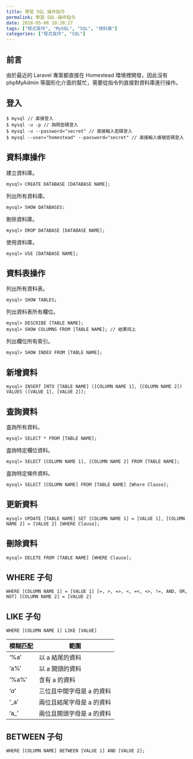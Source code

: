 ```yaml
---
title: 學習 SQL 操作指令
permalink: 學習-SQL-操作指令
date: 2018-05-08 10:20:27
tags: ["程式寫作", "MySQL", "SQL", "資料庫"]
categories: ["程式寫作", "SQL"]
---
```


## 前言
由於最近的 Laravel 專案都直接在 Homestead 環境裡開發，因此沒有 phpMyAdmin 等圖形化介面的幫忙，需要從指令列直接對資料庫進行操作。

## 登入
```
$ mysql // 直接登入
$ mysql -u -p // 詢問密碼登入
$ mysql -u --password="secret" // 直接輸入密碼登入
$ mysql --user="homestead" --password="secret" // 直接輸入帳號密碼登入
```

## 資料庫操作
建立資料庫。
```
mysql> CREATE DATABASE [DATABASE NAME];
```
列出所有資料庫。
```
mysql> SHOW DATABASES:
```
刪除資料庫。
```
mysql> DROP DATABASE [DATABASE NAME];
```
使用資料庫。
```
mysql> USE [DATABASE NAME];
```

## 資料表操作
列出所有資料表。
```
mysql> SHOW TABLES;
```
列出資料表所有欄位。
```
mysql> DESCRIBE [TABLE NAME];
mysql> SHOW COLUMNS FROM [TABLE NAME]; // 結果同上
```
列出欄位所有索引。
```
mysql> SHOW INDEX FROM [TABLE NAME];
```

## 新增資料
```
mysql> INSERT INTO [TABLE NAME] ([COLUMN NAME 1], [COLUMN NAME 2]) VALUES ([VALUE 1], [VALUE 2]);
```

## 査詢資料
査詢所有資料。
```
mysql> SELECT * FROM [TABLE NAME];
```
査詢特定欄位資料。
```
mysql> SELECT [COLUMN NAME 1], [COLUMN NAME 2] FROM [TABLE NAME];
```
査詢特定條件資料。
```
mysql> SELECT [COLUMN NAME] FROM [TABLE NAME] [Where Clause];
```

## 更新資料
```
mysql> UPDATE [TABLE NAME] SET [COLUMN NAME 1] = [VALUE 1], [COLUMN NAME 2] = [VALUE 2] [WHERE Clause];
```

## 刪除資料
```
mysql> DELETE FROM [TABLE NAME] [WHERE Clause];
```

## WHERE 子句
```
WHERE [COLUMN NAME 1] = [VALUE 1] [=, >, =>, <, =<, <>, !=, AND, OR, NOT] [COLUMN NAME 2] = [VALUE 2]
```
## LIKE 子句
```
WHERE [COLUMN NAME 1] LIKE [VALUE]
```

模糊匹配 | 範圍
--- | ---
‘%a’ | 以 a 結尾的資料
‘a%’ | 以 a 開頭的資料
‘%a%’ | 含有 a 的資料
‘_a_’ | 三位且中間字母是 a 的資料
‘_a’ | 兩位且結尾字母是 a 的資料
‘a_’ | 兩位且開頭字母是 a 的資料

## BETWEEN 子句
```
WHERE [COLUMN NAME] BETWEEN [VALUE 1] AND [VALUE 2];
```
